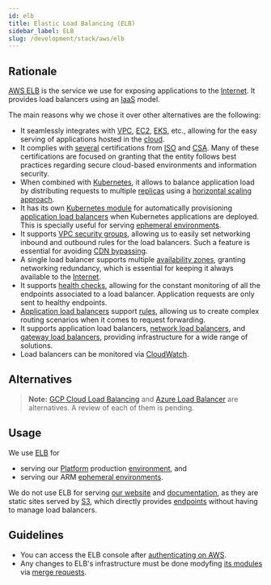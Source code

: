 ```yaml
---
id: elb
title: Elastic Load Balancing (ELB)
sidebar_label: ELB
slug: /development/stack/aws/elb
---
```


## Rationale

[AWS ELB][ELB] is the service we use
for exposing applications to the [Internet](https://en.wikipedia.org/wiki/Internet).
It provides load balancers using an [IaaS](https://en.wikipedia.org/wiki/Infrastructure_as_a_service)
model.

The main reasons why we chose it over other alternatives are the following:

- It seamlessly integrates with
  [VPC](/development/stack/aws/vpc/),
  [EC2](/development/stack/aws/ec2/),
  [EKS](/development/stack/aws/eks/),
  etc.,
  allowing for the easy serving of applications hosted in the [cloud](https://en.wikipedia.org/wiki/Cloud_computing).
- It complies with [several](https://aws.amazon.com/compliance/iso-certified/)
  certifications from [ISO](https://en.wikipedia.org/wiki/International_Organization_for_Standardization)
  and [CSA](https://en.wikipedia.org/wiki/Cloud_Security_Alliance).
  Many of these certifications are focused on granting
  that the entity follows best practices
  regarding secure cloud-based environments
  and information security.
- When combined with [Kubernetes](/development/stack/kubernetes/),
  it allows to balance application load
  by distributing requests to multiple [replicas](https://kubernetes.io/docs/concepts/workloads/controllers/deployment/#creating-a-deployment)
  using a [horizontal scaling approach](https://www.section.io/blog/scaling-horizontally-vs-vertically/).
- It has its own [Kubernetes module](https://github.com/kubernetes-sigs/aws-load-balancer-controller)
  for automatically provisioning [application load balancers][ALB]
  when Kubernetes applications are deployed.
  This is specially useful for serving [ephemeral environments](/about/security/integrity/developing-integrity#ephemeral-environments).
- It supports [VPC security groups](https://docs.aws.amazon.com/AWSEC2/latest/UserGuide/ec2-security-groups.html),
  allowing us to easily set networking inbound and outbound rules
  for the load balancers.
  Such a feature is essential for avoiding [CDN bypassing](https://opendatasecurity.co.uk/how-to-bypass-cdn/).
- A single load balancer supports multiple [availability zones](https://docs.aws.amazon.com/AWSEC2/latest/UserGuide/using-regions-availability-zones.html),
  granting networking redundancy,
  which is essential for keeping it always available
  to the [Internet](https://en.wikipedia.org/wiki/Internet).
- It supports [health checks](https://docs.aws.amazon.com/elasticloadbalancing/latest/application/target-group-health-checks.html),
  allowing for the constant monitoring
  of all the endpoints associated to a load balancer.
  Application requests are only sent to healthy endpoints.
- [Application load balancers][ALB] support [rules](https://docs.aws.amazon.com/elasticloadbalancing/latest/application/load-balancer-listeners.html#listener-rules),
  allowing us to create complex routing scenarios
  when it comes to request forwarding.
- It supports application load balancers,
  [network load balancers](https://docs.aws.amazon.com/elasticloadbalancing/latest/network/introduction.html),
  and [gateway load balancers](https://docs.aws.amazon.com/elasticloadbalancing/latest/gateway/introduction.html),
  providing infrastructure for a wide range of solutions.
- Load balancers can be monitored
  via [CloudWatch](/development/stack/aws/cloudwatch/).

## Alternatives

> **Note:**
> [GCP Cloud Load Balancing](https://cloud.google.com/load-balancing)
> and [Azure Load Balancer](https://azure.microsoft.com/en-us/services/load-balancer/)
> are alternatives.
> A review of each of them is pending.

## Usage

We use [ELB][ELB] for

- serving our [Platform](https://fluidattacks.com/categories/arm/)
  production [environment](https://gitlab.com/fluidattacks/universe/-/blob/527c74bf5984f74582a8d9620a6f9c5ae54d2838/makes/applications/integrates/back/deploy/dev/k8s/ingress.yaml#L6),
  and
- serving our ARM [ephemeral environments](https://gitlab.com/fluidattacks/universe/-/blob/527c74bf5984f74582a8d9620a6f9c5ae54d2838/makes/applications/integrates/back/deploy/prod/k8s/ingress.yaml#L6).

We do not use ELB for serving [our website](https://fluidattacks.com)
and [documentation](https://docs.fluidattacks.com),
as they are static sites served by [S3](/development/stack/aws/s3/),
which directly provides [endpoints](https://docs.aws.amazon.com/AmazonS3/latest/userguide/WebsiteEndpoints.html)
without having to manage load balancers.

## Guidelines

- You can access the ELB console
  after [authenticating on AWS](/development/stack/aws#guidelines).
- Any changes to ELB's infrastructure must be done
  modyfing [its modules](https://gitlab.com/fluidattacks/universe/-/blob/527c74bf5984f74582a8d9620a6f9c5ae54d2838/makes/applications/integrates/back/deploy/prod/k8s/ingress.yaml)
  via [merge requests](https://docs.gitlab.com/ee/user/project/merge_requests/).

[ELB]: https://aws.amazon.com/elasticloadbalancing/
[ALB]: https://docs.aws.amazon.com/elasticloadbalancing/latest/application/introduction.html
